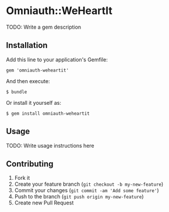 # Omniauth::WeHeartIt

TODO: Write a gem description

## Installation

Add this line to your application's Gemfile:

    gem 'omniauth-weheartit'

And then execute:

    $ bundle

Or install it yourself as:

    $ gem install omniauth-weheartit

## Usage

TODO: Write usage instructions here

## Contributing

1. Fork it
2. Create your feature branch (`git checkout -b my-new-feature`)
3. Commit your changes (`git commit -am 'Add some feature'`)
4. Push to the branch (`git push origin my-new-feature`)
5. Create new Pull Request
